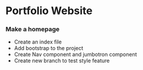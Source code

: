 # Portfolio Website

### Make a homepage

+ Create an index file
+ Add bootstrap to the project
+ Create Nav component and jumbotron component
+ Create new branch to test style feature
